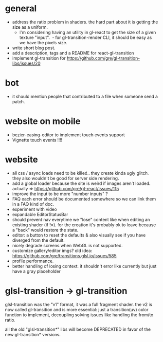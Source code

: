 # general

- address the ratio problem in shaders. the hard part about it is getting the size as a uniform.
  - I'm considering having an utility in gl-react to get the size of a given texture "input".
  - for gl-transition-render CLI, it should be easy as we have the pixels size.
- write short blog post.
- add a description, tags and a README for react-gl-transition
- implement gl-transition for https://github.com/gre/gl-transition-libs/issues/20

# bot

- it should mention people that contributed to a file when someone send a patch.

# website on mobile

- bezier-easing-editor to implement touch events support
- Vignette touch events !!!!

# website

- all css / async loads need to be killed.. they create kinda ugly glitch. they also wouldn't be good for server side rendering.
- add a global loader because the site is weird if images aren't loaded. actually => https://github.com/gre/gl-react/issues/115
- improve the input to be more "number inputs" ?
- FAQ each error should be documented somewhere so we can link them in a FAQ kind of doc.
- experiment with video
- expandable EditorStatusBar
- should prevent nav everytime we "lose" content like when editing an existing shader (if !=). for the creation it's probably ok to leave because a "back" would restore the state.
- editor: a button to reset the defaults & also visually see if you have diverged from the default.
- nicely degrade screens when WebGL is not supported.
- customize gallery/editor imgs? old idea: https://github.com/gre/transitions.glsl.io/issues/585
- profile performance.
- better handling of losing context. it shouldn't error like currently but just have a gray placeholder

# glsl-transition -> gl-transition

glsl-transition was the "v1" format, it was a full fragment shader. the v2 is now called gl-transition and is more essential: just a transition(uv) color function to implement, decoupling solving issues like handling the from/to ratio.

all the old "glsl-transition*" libs will become DEPRECATED in favor of the new gl-transition* versions.
